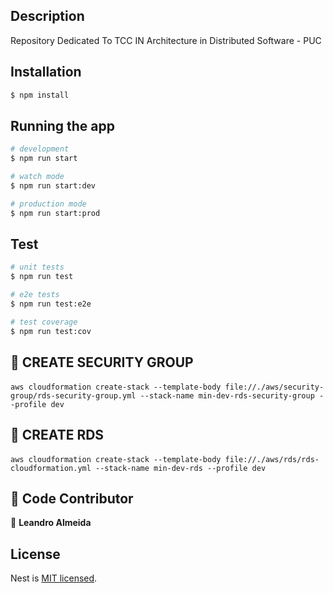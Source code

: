 ## Description

Repository Dedicated To TCC IN Architecture in Distributed Software - PUC

## Installation

```bash
$ npm install
```

## Running the app

```bash
# development
$ npm run start

# watch mode
$ npm run start:dev

# production mode
$ npm run start:prod
```

## Test

```bash
# unit tests
$ npm run test

# e2e tests
$ npm run test:e2e

# test coverage
$ npm run test:cov
```

## 🚀 CREATE SECURITY GROUP

####

```
aws cloudformation create-stack --template-body file://./aws/security-group/rds-security-group.yml --stack-name min-dev-rds-security-group --profile dev
```

## 🚀 CREATE RDS

####

```
aws cloudformation create-stack --template-body file://./aws/rds/rds-cloudformation.yml --stack-name min-dev-rds --profile dev
```

## 🤝 Code Contributor

👤 **Leandro Almeida**

## License

Nest is [MIT licensed](LICENSE).
